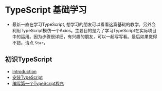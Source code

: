 # TypeScript 基础学习
- 最新一直在学习TypeScript, 想学习的朋友可以看看这篇基础的教学，另外会利用TypeScript模仿一个Axios。主要目的是为了学习TypeScript在实际项目中的运用。因为步骤很详细，有兴趣的朋友，可以一起写写看。最后如果觉得不错，请点 `Star`。

## 初识TypeScript
- [Introduction](/docs/chapter1/README.md)
- [安装TypeScript](/docs/chapter1/install.md)
- [编写第一个TypeScript程序](/docs/chapter1/start.md)